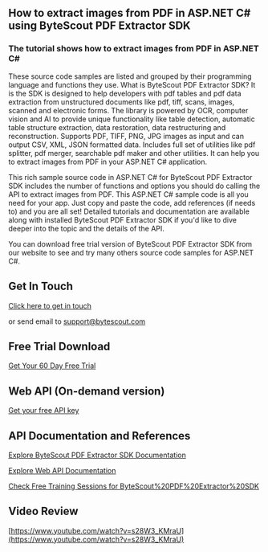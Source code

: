 ## How to extract images from PDF in ASP.NET C# using ByteScout PDF Extractor SDK

### The tutorial shows how to extract images from PDF in ASP.NET C#

These source code samples are listed and grouped by their programming language and functions they use. What is ByteScout PDF Extractor SDK? It is the SDK is designed to help developers with pdf tables and pdf data extraction from unstructured documents like pdf, tiff, scans, images, scanned and electronic forms. The library is powered by OCR, computer vision and AI to provide unique functionality like table detection, automatic table structure extraction, data restoration, data restructuring and reconstruction. Supports PDF, TIFF, PNG, JPG images as input and can output CSV, XML, JSON formatted data. Includes full set of utilities like pdf splitter, pdf merger, searchable pdf maker and other utilities. It can help you to extract images from PDF in your ASP.NET C# application.

This rich sample source code in ASP.NET C# for ByteScout PDF Extractor SDK includes the number of functions and options you should do calling the API to extract images from PDF. This ASP.NET C# sample code is all you need for your app. Just copy and paste the code, add references (if needs to) and you are all set! Detailed tutorials and documentation are available along with installed ByteScout PDF Extractor SDK if you'd like to dive deeper into the topic and the details of the API.

You can download free trial version of ByteScout PDF Extractor SDK from our website to see and try many others source code samples for ASP.NET C#.

## Get In Touch

[Click here to get in touch](https://bytescout.zendesk.com/hc/en-us/requests/new?subject=ByteScout%20PDF%20Extractor%20SDK%20Question)

or send email to [support@bytescout.com](mailto:support@bytescout.com?subject=ByteScout%20PDF%20Extractor%20SDK%20Question) 

## Free Trial Download

[Get Your 60 Day Free Trial](https://bytescout.com/download/web-installer?utm_source=github-readme)

## Web API (On-demand version)

[Get your free API key](https://pdf.co/documentation/api?utm_source=github-readme)

## API Documentation and References

[Explore ByteScout PDF Extractor SDK Documentation](https://bytescout.com/documentation/index.html?utm_source=github-readme)

[Explore Web API Documentation](https://pdf.co/documentation/api?utm_source=github-readme)

[Check Free Training Sessions for ByteScout%20PDF%20Extractor%20SDK](https://academy.bytescout.com/)

## Video Review

[https://www.youtube.com/watch?v=s28W3_KMraU](https://www.youtube.com/watch?v=s28W3_KMraU)